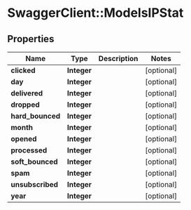 # SwaggerClient::ModelsIPStat

## Properties
Name | Type | Description | Notes
------------ | ------------- | ------------- | -------------
**clicked** | **Integer** |  | [optional] 
**day** | **Integer** |  | [optional] 
**delivered** | **Integer** |  | [optional] 
**dropped** | **Integer** |  | [optional] 
**hard_bounced** | **Integer** |  | [optional] 
**month** | **Integer** |  | [optional] 
**opened** | **Integer** |  | [optional] 
**processed** | **Integer** |  | [optional] 
**soft_bounced** | **Integer** |  | [optional] 
**spam** | **Integer** |  | [optional] 
**unsubscribed** | **Integer** |  | [optional] 
**year** | **Integer** |  | [optional] 


